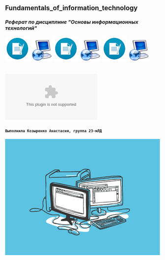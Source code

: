 ## Fundamentals_of_information_technology
### ****_Реферат по дисциплине "Основы информационных технологий"_**** #
![](https://github.com/anastasia-kozyrenko/fundamentals_of_information_technology/blob/main/значок.png) ![](https://github.com/anastasia-kozyrenko/fundamentals_of_information_technology/blob/main/70px-Nuvola_apps_krfb.png) ![](https://github.com/anastasia-kozyrenko/fundamentals_of_information_technology/blob/main/значок.png) ![](https://github.com/anastasia-kozyrenko/fundamentals_of_information_technology/blob/main/70px-Nuvola_apps_krfb.png) ![](https://github.com/anastasia-kozyrenko/fundamentals_of_information_technology/blob/main/значок.png) ![](https://github.com/anastasia-kozyrenko/fundamentals_of_information_technology/blob/main/70px-Nuvola_apps_krfb.png)
# ![Перейти к реферату](https://github.com/anastasia-kozyrenko/fundamentals_of_information_technology/blob/main/ОИТ_Козыренко.docx)
#### ```Выполнила Козыренко Анастасия, группа 23-мЛД```	
![Image alt](https://github.com/anastasia-kozyrenko/fundamentals_of_information_technology/blob/0d024b57cdcc95a0611d4e5b7797ca1eea67f4c7/ec785ecbe76bc18400a6267ff3e1e455.gif)
